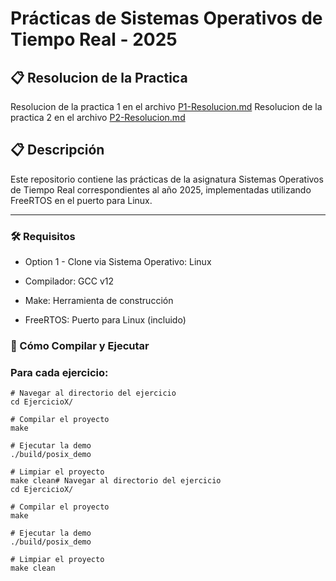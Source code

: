 # Prácticas de Sistemas Operativos de Tiempo Real - 2025

## 📋 Resolucion de la Practica

Resolucion de la practica 1 en el archivo [P1-Resolucion.md](P1-Resolucion.md)
Resolucion de la practica 2 en el archivo [P2-Resolucion.md](P2-Resolucion.md)

## 📋 Descripción

Este repositorio contiene las prácticas de la asignatura Sistemas Operativos de Tiempo Real correspondientes al año 2025, implementadas utilizando FreeRTOS en el puerto para Linux.

---

### 🛠️ Requisitos

- Option 1 - Clone via     Sistema Operativo: Linux

- Compilador: GCC v12

- Make: Herramienta de construcción

- FreeRTOS: Puerto para Linux (incluido)


### 🚀 Cómo Compilar y Ejecutar

### Para cada ejercicio:

```
# Navegar al directorio del ejercicio
cd EjercicioX/

# Compilar el proyecto
make

# Ejecutar la demo
./build/posix_demo

# Limpiar el proyecto
make clean# Navegar al directorio del ejercicio
cd EjercicioX/

# Compilar el proyecto
make

# Ejecutar la demo
./build/posix_demo

# Limpiar el proyecto
make clean
```


